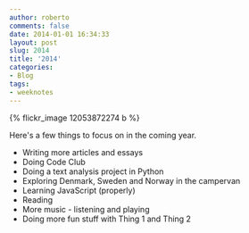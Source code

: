```yaml
---
author: roberto
comments: false
date: 2014-01-01 16:34:33
layout: post
slug: 2014
title: '2014'
categories:
- Blog
tags:
- weeknotes
---
```


{% flickr_image 12053872274 b %}

Here's a few things to focus on in the coming year. 

* Writing more articles and essays 
* Doing Code Club
* Doing a text analysis project in Python 
* Exploring Denmark, Sweden and Norway in the campervan 
* Learning JavaScript (properly)
* Reading
* More music - listening and playing
* Doing more fun stuff with Thing 1 and Thing 2 

